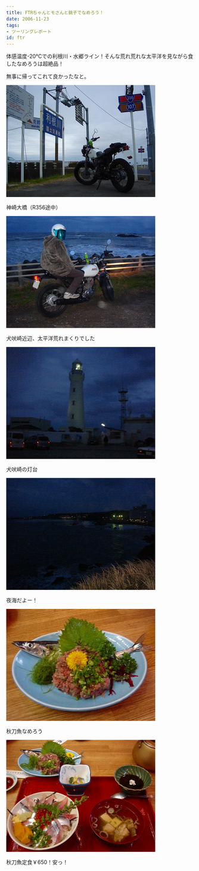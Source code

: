 ```yaml
---
title: FTRちゃんとモさんと銚子でなめろう！
date: 2006-11-23
tags:
- ツーリングレポート
id: ftr
---
```



<p class="sentence">体感温度-20℃での利根川・水郷ライン！そんな荒れ荒れな太平洋を見ながら食したなめろうは超絶品！</p>
<p class="sentence spacing10">無事に帰ってこれて良かったなと。</p>
<div class="center spacing"><img class="img-fluid" src="/photo/diary/2006.11.23_1.jpg" alt=""></div>
<p class="sentence spacing10">神崎大橋（R356途中）</p>
<div class="center spacing"><img class="img-fluid" src="/photo/diary/2006.11.23_2.jpg" alt=""></div>
<p class="sentence spacing10">犬吠崎近辺、太平洋荒れまくりでした</p>
<div class="center spacing"><img class="img-fluid" src="/photo/diary/2006.11.23_3.jpg" alt=""></div>
<p class="sentence spacing10">犬吠崎の灯台</p>
<div class="center spacing"><img class="img-fluid" src="/photo/diary/2006.11.23_4.jpg" alt=""></div>
<p class="sentence spacing10">夜海だよー！</p>
<div class="center spacing"><img class="img-fluid" src="/photo/diary/2006.11.23_5.jpg" alt=""></div>
<p class="sentence spacing10">秋刀魚なめろう</p>
<div class="center spacing"><img class="img-fluid" src="/photo/diary/2006.11.23_6.jpg" alt=""></div>
<p class="sentence">秋刀魚定食￥650！安っ！</p>

